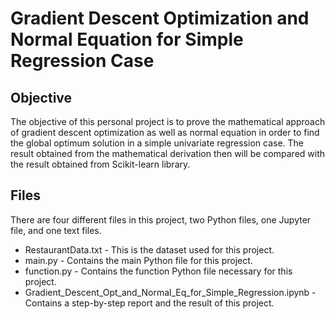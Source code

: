 # Gradient Descent Optimization and Normal Equation for Simple Regression Case

## Objective
The objective of this personal project is to prove the mathematical approach of gradient descent optimization as well as normal equation in order to find the global optimum solution in a simple univariate regression case. 
The result obtained from the mathematical derivation then will be compared with the result obtained from Scikit-learn library.

## Files
There are four different files in this project, two Python files, one Jupyter file, and one text files.
* RestaurantData.txt - This is the dataset used for this project.
* main.py - Contains the main Python file for this project.
* function.py - Contains the function Python file necessary for this project.
* Gradient_Descent_Opt_and_Normal_Eq_for_Simple_Regression.ipynb - Contains a step-by-step report and the result of this project.
